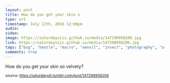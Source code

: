 ```yaml
---
layout: post
title: How do you get your skin s
type: art
timestamp: July 12th, 2016 12:00pm
audio: 
video: 
image: https://saturdayxiii.github.io/media/147298958206.jpg
link: https://saturdayxiii.github.io/media/147298958206.jpg
tags: ["bug", "beetle", "macro", "weevil", "insect", "photography", "art"]
comments: true
---
```


How do you get your skin so velvety?
 
  
<small>source: https://saturdayxiii.tumblr.com/post/147298958206</small>
